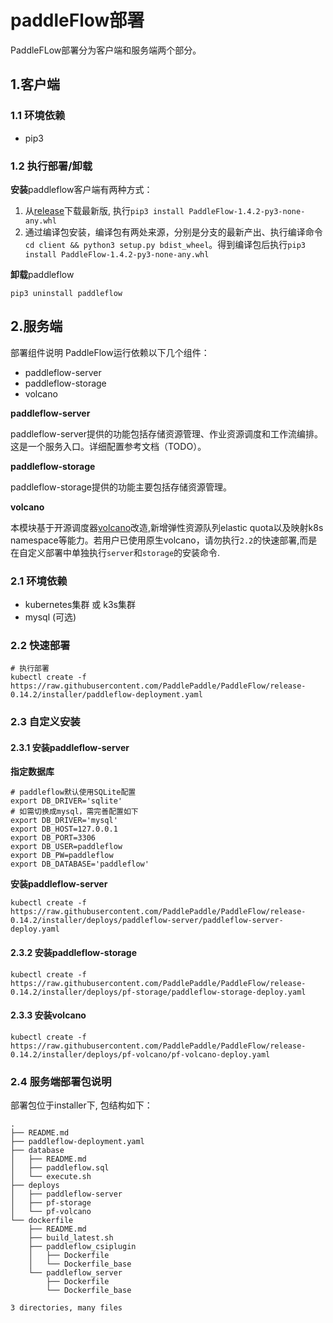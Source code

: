 # paddleFlow部署
PaddleFLow部署分为客户端和服务端两个部分。
## 1.客户端
### 1.1 环境依赖
- pip3

### 1.2 执行部署/卸载

**安装**paddleflow客户端有两种方式：

1. 从[release](https://github.com/PaddlePaddle/PaddleFlow/releases)下载最新版, 执行`pip3 install PaddleFlow-1.4.2-py3-none-any.whl`
2. 通过编译包安装，编译包有两处来源，分别是分支的最新产出、执行编译命令`cd client && python3 setup.py bdist_wheel`。得到编译包后执行`pip3 install PaddleFlow-1.4.2-py3-none-any.whl`

**卸载**paddleflow

`pip3 uninstall paddleflow`

## 2.服务端
部署组件说明
PaddleFlow运行依赖以下几个组件：</br>
* paddleflow-server
* paddleflow-storage
* volcano

**paddleflow-server**

paddleflow-server提供的功能包括存储资源管理、作业资源调度和工作流编排。这是一个服务入口。详细配置参考文档（TODO）。</br>

**paddleflow-storage**

paddleflow-storage提供的功能主要包括存储资源管理。</br>

**volcano**

本模块基于开源调度器[volcano](https://volcano.sh/zh/docs/architecture/)改造,新增弹性资源队列elastic quota以及映射k8s namespace等能力。若用户已使用原生volcano，请勿执行`2.2`的快速部署,而是在自定义部署中单独执行`server`和`storage`的安装命令.

### 2.1 环境依赖
- kubernetes集群 或 k3s集群
- mysql (可选)

### 2.2 快速部署

```shell
# 执行部署
kubectl create -f https://raw.githubusercontent.com/PaddlePaddle/PaddleFlow/release-0.14.2/installer/paddleflow-deployment.yaml
```
### 2.3 自定义安装
#### 2.3.1 安装paddleflow-server
**指定数据库**
```shell
# paddleflow默认使用SQLite配置
export DB_DRIVER='sqlite'
# 如需切换成mysql，需完善配置如下
export DB_DRIVER='mysql'
export DB_HOST=127.0.0.1
export DB_PORT=3306
export DB_USER=paddleflow
export DB_PW=paddleflow
export DB_DATABASE='paddleflow'
```
**安装paddleflow-server**
```shell
kubectl create -f https://raw.githubusercontent.com/PaddlePaddle/PaddleFlow/release-0.14.2/installer/deploys/paddleflow-server/paddleflow-server-deploy.yaml
```

#### 2.3.2 安装paddleflow-storage
```shell
kubectl create -f https://raw.githubusercontent.com/PaddlePaddle/PaddleFlow/release-0.14.2/installer/deploys/pf-storage/paddleflow-storage-deploy.yaml
```

#### 2.3.3 安装volcano
```shell
kubectl create -f https://raw.githubusercontent.com/PaddlePaddle/PaddleFlow/release-0.14.2/installer/deploys/pf-volcano/pf-volcano-deploy.yaml
```

### 2.4 服务端部署包说明
部署包位于installer下, 包结构如下：

```
.
├── README.md
├── paddleflow-deployment.yaml
├── database
│   ├── README.md
│   ├── paddleflow.sql
│   └── execute.sh
├── deploys
│   ├── paddleflow-server
│   ├── pf-storage
│   └── pf-volcano
└── dockerfile
    ├── README.md
    ├── build_latest.sh
    ├── paddleflow_csiplugin
    │   ├── Dockerfile
    │   └── Dockerfile_base
    └── paddleflow_server
        ├── Dockerfile
        └── Dockerfile_base

3 directories, many files
```

